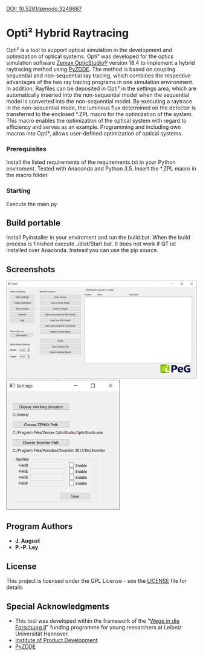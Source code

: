 [DOI: 10.5281/zenodo.3248687](https://zenodo.org/record/3248687)

# Opti² Hybrid Raytracing

Opti² is a tool to support optical simulation in the development and optimization of optical systems. Opti² was developed for the optics simulation software [Zemax OpticStudio®]( https://www.zemax.com/products/opticstudio) version 18.4 to implement a hybrid raytracing method using [PyZDDE](https://github.com/xzos/PyZDDE). The method is based on coupling sequential and non-sequential ray tracing, which combines the respective advantages of the two ray tracing programs in one simulation environment. In addition, Rayfiles can be deposited in Opti² in the settings area, which are automatically inserted into the non-sequential model when the sequential model is converted into the non-sequential model. By executing a raytrace in the non-sequential mode, the luminous flux determined on the detector is transferred to the enclosed *.ZPL macro for the optimization of the system. This macro enables the optimization of the optical system with regard to efficiency and serves as an example. Programming and including own macros into Opti², allows user-defined optimization of optical systems.

### Prerequisites

Install the listed requirements of the requirements.txt in your Python enviroment. Tested with Anaconda and Python 3.5.
Insert the *.ZPL macro in the macro folder.

### Starting

Execute the main.py.

## Build portable

Install Pyinstaller in your enviroment and run the build.bat. When the build process is finished execute ./dist/Start.bat.
It does not work if QT ist installed over Anaconda. Instead you can use the pip source.

## Screenshots

<img src="./img/User_Interface_Opti_2.jpg" alt="Main UI" width="800"/>

<img src="./img/Settings_Opti.png" alt="Settings menu" width="300"/>

## Program Authors

* **J. August**
* **P.-P. Ley**

## License

This project is licensed under the GPL License - see the [LICENSE](LICENSE) file for details

## Special Acknowledgments

* This tool was developed within the framework of the "[Wege in die Forschung II]( https://www.uni-hannover.de/de/forschung/wiss-nachwuchs/postdocs/bisher-gefoerderte-projekte/wif-ii-projekte-2017/wolf/)" funding programme for young researchers at Leibniz Universität Hannover.
* [Institute of Product Development](https://www.ipeg.uni-hannover.de/institut.html?&L=1)
* [PyZDDE](https://github.com/xzos/PyZDDE)
